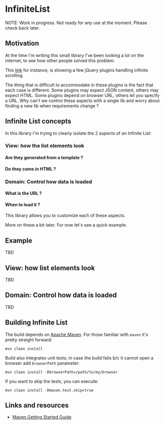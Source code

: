 # InfiniteList

NOTE: Work in progress. Not ready for any use at the moment. Please check back later.

## Motivation
At the time I'm writing this small library I've been looking a lot on the internet, to see how other people solved this problem.

This [link](http://designbeep.com/2011/08/12/12-jquery-infinite-scrollingscroll-read-plugins-for-content-navigation/) for instance, is showing a few jQuery plugins handling infinite scrolling.

The thing that is difficult to accommodate in these plugins is the fact that each case is different. Some plugins may expect JSON content, others may expect HTML. Some plugins depend on browser URL, others let you specify a URL. Why can't we control these aspects with a single lib and worry about finding a new lib when requirements change ?

## Infinite List concepts

In this library I'm trying to clearly isolate the 2 aspects of an Infinite List:

### View: how the list elements look
#### Are they generated from a template ?
#### Do they come in HTML ?
### Domain: Control how data is loaded
#### What is the URL ?
#### When to load it ?

This library allows you to customize each of these aspects.

More on these a bit later. For now let's see a quick example.

## Example

TBD

## View: how list elements look

TBD

## Domain: Control how data is loaded

TBD

## Building Infinite List

The build depends on [Apache Maven](http://maven.apache.org/guides/getting-started/index.html).
For those familiar with `maven` it's pretty straight forward:

    mvn clean install

Build also integrates unit tests; in case the build fails b/c it cannot open a browser add `browserPath` parameter:

    mvn clean install -DbrowserPath=/path/to/my/browser

If you want to skip the tests, you can execute:

    mvn clean install -Dmaven.test.skip=true

## Links and resources

* [Maven Getting Started Guide](http://maven.apache.org/guides/getting-started/index.html)

